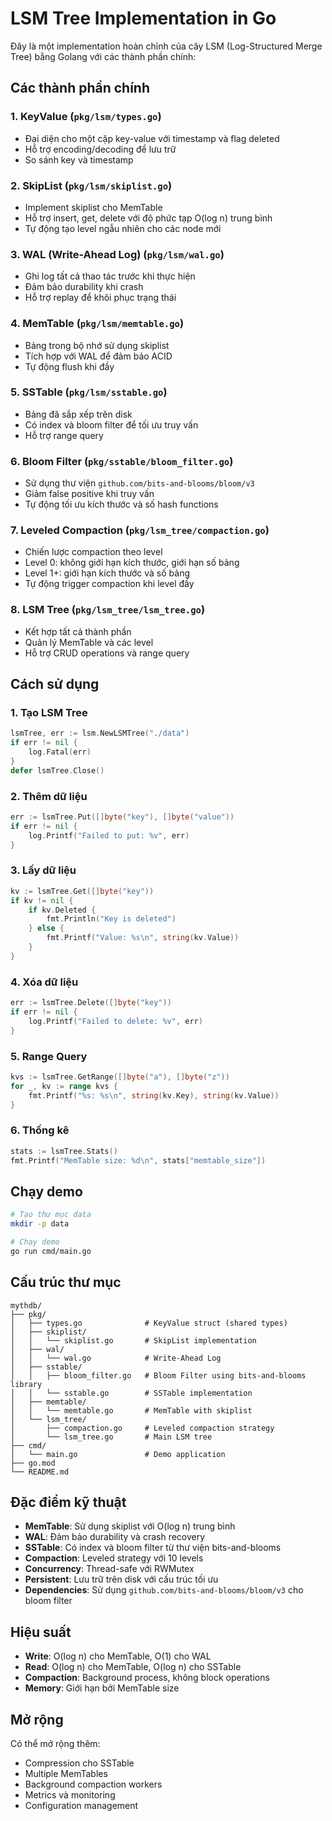 # LSM Tree Implementation in Go

Đây là một implementation hoàn chỉnh của cây LSM (Log-Structured Merge Tree) bằng Golang với các thành phần chính:

## Các thành phần chính

### 1. KeyValue (`pkg/lsm/types.go`)
- Đại diện cho một cặp key-value với timestamp và flag deleted
- Hỗ trợ encoding/decoding để lưu trữ
- So sánh key và timestamp

### 2. SkipList (`pkg/lsm/skiplist.go`)
- Implement skiplist cho MemTable
- Hỗ trợ insert, get, delete với độ phức tạp O(log n) trung bình
- Tự động tạo level ngẫu nhiên cho các node mới

### 3. WAL (Write-Ahead Log) (`pkg/lsm/wal.go`)
- Ghi log tất cả thao tác trước khi thực hiện
- Đảm bảo durability khi crash
- Hỗ trợ replay để khôi phục trạng thái

### 4. MemTable (`pkg/lsm/memtable.go`)
- Bảng trong bộ nhớ sử dụng skiplist
- Tích hợp với WAL để đảm bảo ACID
- Tự động flush khi đầy

### 5. SSTable (`pkg/lsm/sstable.go`)
- Bảng đã sắp xếp trên disk
- Có index và bloom filter để tối ưu truy vấn
- Hỗ trợ range query

### 6. Bloom Filter (`pkg/sstable/bloom_filter.go`)
- Sử dụng thư viện `github.com/bits-and-blooms/bloom/v3`
- Giảm false positive khi truy vấn
- Tự động tối ưu kích thước và số hash functions

### 7. Leveled Compaction (`pkg/lsm_tree/compaction.go`)
- Chiến lược compaction theo level
- Level 0: không giới hạn kích thước, giới hạn số bảng
- Level 1+: giới hạn kích thước và số bảng
- Tự động trigger compaction khi level đầy

### 8. LSM Tree (`pkg/lsm_tree/lsm_tree.go`)
- Kết hợp tất cả thành phần
- Quản lý MemTable và các level
- Hỗ trợ CRUD operations và range query

## Cách sử dụng

### 1. Tạo LSM Tree
```go
lsmTree, err := lsm.NewLSMTree("./data")
if err != nil {
    log.Fatal(err)
}
defer lsmTree.Close()
```

### 2. Thêm dữ liệu
```go
err := lsmTree.Put([]byte("key"), []byte("value"))
if err != nil {
    log.Printf("Failed to put: %v", err)
}
```

### 3. Lấy dữ liệu
```go
kv := lsmTree.Get([]byte("key"))
if kv != nil {
    if kv.Deleted {
        fmt.Println("Key is deleted")
    } else {
        fmt.Printf("Value: %s\n", string(kv.Value))
    }
}
```

### 4. Xóa dữ liệu
```go
err := lsmTree.Delete([]byte("key"))
if err != nil {
    log.Printf("Failed to delete: %v", err)
}
```

### 5. Range Query
```go
kvs := lsmTree.GetRange([]byte("a"), []byte("z"))
for _, kv := range kvs {
    fmt.Printf("%s: %s\n", string(kv.Key), string(kv.Value))
}
```

### 6. Thống kê
```go
stats := lsmTree.Stats()
fmt.Printf("MemTable size: %d\n", stats["memtable_size"])
```

## Chạy demo

```bash
# Tạo thư mục data
mkdir -p data

# Chạy demo
go run cmd/main.go
```

## Cấu trúc thư mục

```
mythdb/
├── pkg/
│   ├── types.go              # KeyValue struct (shared types)
│   ├── skiplist/
│   │   └── skiplist.go       # SkipList implementation
│   ├── wal/
│   │   └── wal.go            # Write-Ahead Log
│   ├── sstable/
│   │   ├── bloom_filter.go   # Bloom Filter using bits-and-blooms library
│   │   └── sstable.go        # SSTable implementation
│   ├── memtable/
│   │   └── memtable.go       # MemTable with skiplist
│   └── lsm_tree/
│       ├── compaction.go     # Leveled compaction strategy
│       └── lsm_tree.go       # Main LSM tree
├── cmd/
│   └── main.go               # Demo application
├── go.mod
└── README.md
```

## Đặc điểm kỹ thuật

- **MemTable**: Sử dụng skiplist với O(log n) trung bình
- **WAL**: Đảm bảo durability và crash recovery
- **SSTable**: Có index và bloom filter từ thư viện bits-and-blooms
- **Compaction**: Leveled strategy với 10 levels
- **Concurrency**: Thread-safe với RWMutex
- **Persistent**: Lưu trữ trên disk với cấu trúc tối ưu
- **Dependencies**: Sử dụng `github.com/bits-and-blooms/bloom/v3` cho bloom filter

## Hiệu suất

- **Write**: O(log n) cho MemTable, O(1) cho WAL
- **Read**: O(log n) cho MemTable, O(log n) cho SSTable
- **Compaction**: Background process, không block operations
- **Memory**: Giới hạn bởi MemTable size

## Mở rộng

Có thể mở rộng thêm:
- Compression cho SSTable
- Multiple MemTables
- Background compaction workers
- Metrics và monitoring
- Configuration management
